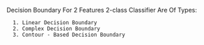 Decision Boundary For 2 Features 2-class Classifier Are Of Types:


      1. Linear Decision Boundary
      2. Complex Decision Boundary
      3. Contour - Based Decision Boundary
